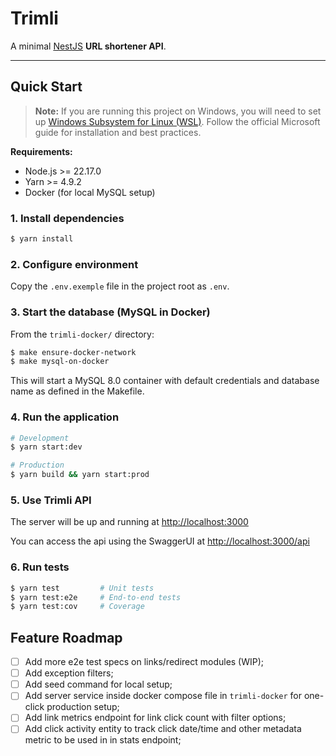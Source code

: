 # Trimli

A minimal [NestJS](https://nestjs.com/) **URL shortener API**.

---

## Quick Start

> **Note:** If you are running this project on Windows, you will need to set up [Windows Subsystem for Linux (WSL)](https://learn.microsoft.com/en-us/windows/wsl/install). Follow the official Microsoft guide for installation and best practices.

**Requirements:**

- Node.js >= 22.17.0
- Yarn >= 4.9.2
- Docker (for local MySQL setup)

### 1. Install dependencies

```bash
$ yarn install
```

### 2. Configure environment

Copy the `.env.exemple` file in the project root as `.env`.

### 3. Start the database (MySQL in Docker)

From the `trimli-docker/` directory:

```bash
$ make ensure-docker-network
$ make mysql-on-docker
```

This will start a MySQL 8.0 container with default credentials and database name as defined in the Makefile.

### 4. Run the application

```bash
# Development
$ yarn start:dev

# Production
$ yarn build && yarn start:prod
```

### 5. Use Trimli API

The server will be up and running at [http://localhost:3000](http://localhost:3000)

You can access the api using the SwaggerUI at [http://localhost:3000/api](http://localhost:3000/api)

### 6. Run tests

```bash
$ yarn test         # Unit tests
$ yarn test:e2e     # End-to-end tests
$ yarn test:cov     # Coverage
```

## Feature Roadmap

- [ ] Add more e2e test specs on links/redirect modules (WIP);
- [ ] Add exception filters;
- [ ] Add seed command for local setup;
- [ ] Add server service inside docker compose file in `trimli-docker` for one-click production setup;
- [ ] Add link metrics endpoint for link click count with filter options;
- [ ] Add click activity entity to track click date/time and other metadata metric to be used in in stats endpoint;
